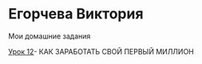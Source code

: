 # Егорчева Виктория
Мои домашние задания 

[Урок 12](https://vikockaego.github.io/Lesson12/ " Сайт")- КАК ЗАРАБОТАТЬ СВОЙ ПЕРВЫЙ МИЛЛИОН
